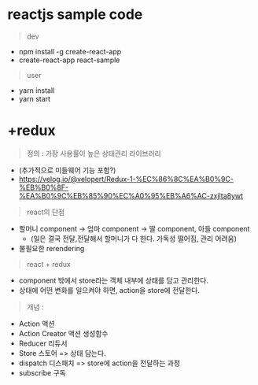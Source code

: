 # reactjs sample code 

> dev
- npm install -g create-react-app
- create-react-app react-sample

> user
- yarn install
- yarn start

# +redux 
> 정의 : 가장 사용률이 높은 상태관리 라이브러리 
- (추가적으로 미들웨어 기능 포함?)
- https://velog.io/@velopert/Redux-1-%EC%86%8C%EA%B0%9C-%EB%B0%8F-%EA%B0%9C%EB%85%90%EC%A0%95%EB%A6%AC-zxjlta8ywt

> react의 단점 
- 할머니 component -> 엄마 component -> 딸 component, 아들 component 
  - (일은 결국 전달,전달해서 할머니가 다 한다. 가독성 떨어짐, 관리 어려움)
- 불필요한 rerendering 

> react + redux
- component 밖에서 store라는 객체 내부에 상태를 담고 관리한다.
- 상태에 어떤 변화를 일으켜야 하면, action을 store에 전달한다. 

> 개념 : 
- Action    액션 
- Action Creator 액션 생성함수 
- Reducer   리듀서 
- Store     스토어 => 상태 담는다. 
- dispatch  디스패치 => store에 action을 전달하는 과정 
- subscribe 구독 

